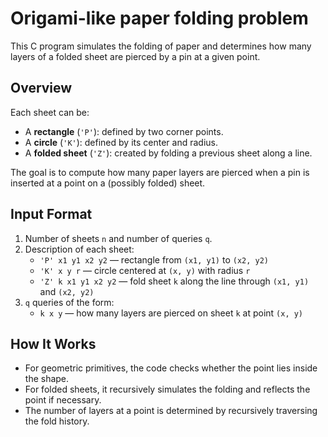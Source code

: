 # Origami-like paper folding problem

This C program simulates the folding of paper and determines how many layers of a folded sheet are pierced by a pin at a given point.

## Overview

Each sheet can be:

- A **rectangle** (`'P'`): defined by two corner points.
- A **circle** (`'K'`): defined by its center and radius.
- A **folded sheet** (`'Z'`): created by folding a previous sheet along a line.

The goal is to compute how many paper layers are pierced when a pin is inserted at a point on a (possibly folded) sheet.

## Input Format

1. Number of sheets `n` and number of queries `q`.
2. Description of each sheet:
   - `'P' x1 y1 x2 y2` — rectangle from `(x1, y1)` to `(x2, y2)`
   - `'K' x y r` — circle centered at `(x, y)` with radius `r`
   - `'Z' k x1 y1 x2 y2` — fold sheet `k` along the line through `(x1, y1)` and `(x2, y2)`
3. `q` queries of the form:
   - `k x y` — how many layers are pierced on sheet `k` at point `(x, y)`

## How It Works

- For geometric primitives, the code checks whether the point lies inside the shape.
- For folded sheets, it recursively simulates the folding and reflects the point if necessary.
- The number of layers at a point is determined by recursively traversing the fold history.
